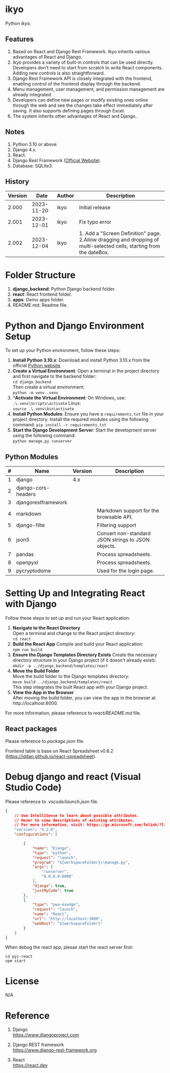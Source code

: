 # ikyo
Python ikyo.

## Features
1. Based on React and Django Rest Framework. Ikyo inherits various advantages of React and Django.
2. Ikyo provides a variety of built-in controls that can be used directly. Developers don't need to start from scratch to write React components. Adding new controls is also straightforward.
3. Django Rest Framework API is closely integrated with the frontend, enabling control of the frontend display through the backend.
4. Menu management, user management, and permission management are already integrated.
5. Developers can define new pages or modify existing ones online through the web and see the changes take effect immediately after saving. It also supports defining pages through Excel.
6. The system inherits other advantages of React and Django.

## Notes
1. Python 3.10 or above.
2. Django 4.x.
3. React.
4. Django Rest Framework ([Official Website](https://www.django-rest-framework.org)).
5. Database: SQLite3.

## History
| Version | Date       | Author | Description    |
| ------- | ---------- | ------ | -------------- |
| 2.000   | 2023-11-20 | ikyo   | Initial release |
| 2.001   | 2023-12-01 | ikyo   | Fix typo error |
| 2.002   | 2023-12-04 | ikyo   | 1. Add a "Screen Definition" page. 2.Allow dragging and dropping of multi-selected cells, starting from the dateBox.|

# Folder Structure
1. **django_backend**: Python Django backend folder.
2. **react**: React frontend folder.
3. **apps**: Demo apps folder.
4. README.md: Readme file.

# Python and Django Environment Setup

To set up your Python environment, follow these steps:

1. **Install Python 3.10.x**: Download and install Python 3.10.x from the official [Python website](https://www.python.org/downloads/).  
2. **Create a Virtual Environment**: Open a terminal in the project directory and first navigate to the backend folder:  
   ``cd django_backend``  
   Then create a virtual environment:    
   ``python -m venv .venv``
3. ***Activate the Virtual Environment**: On Windows, use:
   ``.\.venv\Scripts\activate``
   Linux:  
   ``source .\.venv\bin\activate``
4. **Install Python Modules**: Ensure you have a `requirements.txt` file in your project directory. Install the required modules using the following command:
   ``pip install -r requirements.txt``
5. **Start the Django Development Server**: Start the development server using the following command:   
   ``python manage.py runserver``

## Python Modules
| #  | Name                | Version | Description                                           |
| -- | ------------------- | ------- | ----------------------------------------------------- |
| 1  | django              | 4.x     |                                                       |
| 2  | django-cors-headers |         |                                                       |
| 3  | djangorestframework |         |                                                       |
| 4  | markdown            |         | Markdown support for the browsable API.               |
| 5  | django-filte        |         | Filtering support                                     |
| 6  | json5               |         | Convert non-standard JSON strings to JSON objects.    |
| 7  | pandas              |         | Process spreadsheets.                                 |
| 8  | openpyxl            |         | Process spreadsheets.                                 |
| 9  | pycryptodome        |         | Used for the login page.                              |

# Setting Up and Integrating React with Django

Follow these steps to set up and run your React application:

1. **Navigate to the React Directory**  
   Open a terminal and change to the React project directory:  
   ``cd react``
2. **Build the React App** 
   Compile and build your React application:  
   ``npm run build`` 
3. **Ensure the Django Templates Directory Exists**
   Create the necessary directory structure in your Django project (if it doesn't already exist):  
    ``mkdir -p ../django_backend/templates/react`` 
3. **Move the Build Folder**  
   Move the build folder to the Django templates directory:    
   ``move build ../django_backend/templates/react``  
   This step integrates the built React app with your Django project.
4. **View the App in the Browser**  
   After moving the build folder, you can view the app in the browser at http://localhost:8000.

For more information, please reference to *react/README.md* file.

## React packages
Please reference to *package.json* file.  

Frontend table is base on React Spreadsheet v0.6.2 (https://iddan.github.io/react-spreadsheet).


# Debug django and react (Visual Studio Code)
Please reference to *.vscode/launch.json* file.  
```json
{
    // Use IntelliSense to learn about possible attributes.
    // Hover to view descriptions of existing attributes.
    // For more information, visit: https://go.microsoft.com/fwlink/?linkid=830387
    "version": "0.2.0",
    "configurations": [

        {
            "name": "Django",
            "type": "python",
            "request": "launch",
            "program": "${workspaceFolder}\\manage.py",
            "args": [
                "runserver",
                "0.0.0.0:8000"
            ],
            "django": true,
            "justMyCode": true
        },
        {
            "type": "pwa-msedge",
            "request": "launch",
            "name": "React",
            "url": "http://localhost:3000",
            "webRoot": "${workspaceFolder}"
        }
    ]
}
```
When debug the react app, plesae start the react server first:  
```shell
cd pyi-react
npm start
```

# License  
   N/A

# Reference
1. Django  
   https://www.djangoproject.com

2. Django REST framework    
   https://www.django-rest-framework.org

3. React  
   https://react.dev

